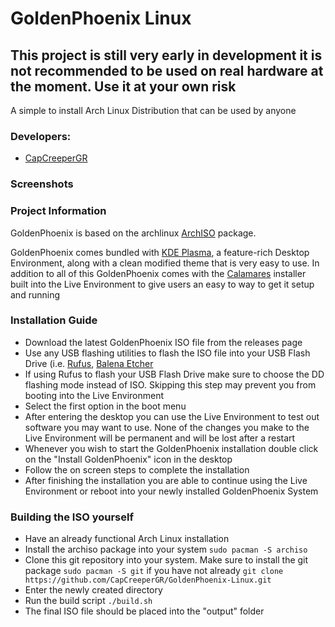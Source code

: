 
# GoldenPhoenix Linux

## This project is still very early in development it is not recommended to be used on real hardware at the moment. Use it at your own risk

A simple to install Arch Linux Distribution that can be used by anyone

### Developers:
- [CapCreeperGR](https://github.com/Capcreepergr)

### Screenshots


### Project Information
GoldenPhoenix is based on the archlinux [ArchISO](https://gitlab.archlinux.org/archlinux/archiso) package.

GoldenPhoenix comes bundled with [KDE Plasma](https://kde.org/plasma-desktop/), a feature-rich Desktop Environment, along with a clean modified theme that is very easy to use. In addition to all of this GoldenPhoenix comes with the [Calamares](https://calamares.io/) installer built into the Live Environment to give users an easy to way to get it setup and running

### Installation Guide
- Download the latest GoldenPhoenix ISO file from the releases page
- Use any USB flashing utilities to flash the ISO file into your USB Flash Drive (i.e. [Rufus](https://rufus.ie/en/), [Balena Etcher](https://etcher.balena.io/)
- If using Rufus to flash your USB Flash Drive make sure to choose the DD flashing mode instead of ISO. Skipping this step may prevent you from booting into the Live Environment
- Select the first option in the boot menu
- After entering the desktop you can use the Live Environment to test out software you may want to use. None of the changes you make to the Live Environment will be permanent and will be lost after a restart
- Whenever you wish to start the GoldenPhoenix installation double click on the "Install GoldenPhoenix" icon in the desktop
- Follow the on screen steps to complete the installation
- After finishing the installation you are able to continue using the Live Environment or reboot into your newly installed GoldenPhoenix System

### Building the ISO yourself
- Have an already functional Arch Linux installation
- Install the archiso package into your system `sudo pacman -S archiso`
- Clone this git repository into your system. Make sure to install the git package `sudo pacman -S git` if you have not already `git clone https://github.com/CapCreeperGR/GoldenPhoenix-Linux.git`
- Enter the newly created directory
- Run the build script `./build.sh`
- The final ISO file should be placed into the "output" folder
